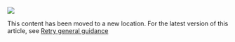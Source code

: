 ![](http://pnp.azurewebsites.net/images/pnp-logo.png)

This content has been moved to a new location. For the latest version of this article, see  [Retry general guidance](https://azure.microsoft.com/documentation/articles/best-practices-retry-general/)
